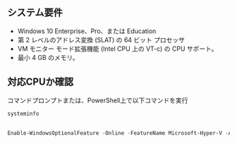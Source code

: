 
## システム要件
- Windows 10 Enterprise、Pro、または Education
- 第 2 レベルのアドレス変換 (SLAT) の 64 ビット プロセッサ
- VM モニター モード拡張機能 (Intel CPU 上の VT-c) の CPU サポート。
- 最小 4 GB のメモリ。
## 対応CPUか確認
コマンドプロンプトまたは、PowerShell上で以下コマンドを実行
```powershell
systeminfo
```

## 
```powershell
Enable-WindowsOptionalFeature -Online -FeatureName Microsoft-Hyper-V -All
```
